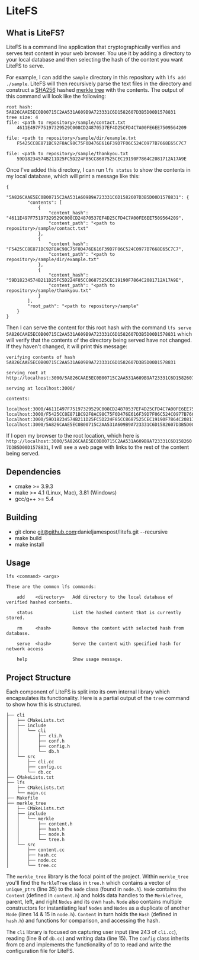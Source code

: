 # LiteFS

## What is LiteFS?

LiteFS is a command line application that cryptographically verifies and serves
text content in your web browser. You use it by adding a directory to your local
database and then selecting the hash of the content you want LiteFS to serve.

For example, I can add the `sample` directory in this repository with `lfs add ./sample`. LiteFS will then recursively parse the text files in the directory
and construct a [SHA256](https://en.wikipedia.org/wiki/SHA-2) hashed [merkle
tree](https://en.wikipedia.org/wiki/Merkle_tree) with the contents. The output
of this command will look like the following:

```
root hash: 5A826CAAE5EC0B00715C2AA531A609B9A723331C6D1582607D3B5D00D1578831
tree size: 4
file: <path to repository>/sample/contact.txt
    4611E497F75197329529C008CD24870537EF4D25CFD4C7A00FE6EE7509564209

file: <path to repository>/sample/dir/example.txt
    F5425CC8E871BC92F8AC98C75F0D476E616F39D7F06C524C0977B7668E65C7C7

file: <path to repository>/sample/thankyou.txt
    59D18234574B211D25FC5D224F85CC8687525CEC19190F7864C2081712A17A9E
```

Once I've added this directory, I can run `lfs status` to show the contents in
my local database, which will print a message like this:

```
{
    "5A826CAAE5EC0B00715C2AA531A609B9A723331C6D1582607D3B5D00D1578831": {
        "contents": [
            {
                "content_hash": "4611E497F75197329529C008CD24870537EF4D25CFD4C7A00FE6EE7509564209",
                "content_path": "<path to repository>/sample/contact.txt"
            },
            {
                "content_hash": "F5425CC8E871BC92F8AC98C75F0D476E616F39D7F06C524C0977B7668E65C7C7",
                "content_path": "<path to repository>/sample/dir/example.txt"
            },
            {
                "content_hash": "59D18234574B211D25FC5D224F85CC8687525CEC19190F7864C2081712A17A9E",
                "content_path": "<path to repository>/sample/thankyou.txt"
            }
        ],
        "root_path": "<path to repository>/sample"
    }
}
```

Then I can serve the content for this root hash with the command `lfs serve 5A826CAAE5EC0B00715C2AA531A609B9A723331C6D1582607D3B5D00D1578831` which will
verify that the contents of the directory being served have not changed. If
they haven't changed, it will print this message:

```
verifying contents of hash 5A826CAAE5EC0B00715C2AA531A609B9A723331C6D1582607D3B5D00D1578831

serving root at http://localhost:3000/5A826CAAE5EC0B00715C2AA531A609B9A723331C6D1582607D3B5D00D1578831

serving at localhost:3000/

contents:

localhost:3000/4611E497F75197329529C008CD24870537EF4D25CFD4C7A00FE6EE7509564209
localhost:3000/F5425CC8E871BC92F8AC98C75F0D476E616F39D7F06C524C0977B7668E65C7C7
localhost:3000/59D18234574B211D25FC5D224F85CC8687525CEC19190F7864C2081712A17A9E
localhost:3000/5A826CAAE5EC0B00715C2AA531A609B9A723331C6D1582607D3B5D00D1578831

```

If I open my browser to the root location, which here is
`http://localhost:3000/5A826CAAE5EC0B00715C2AA531A609B9A723331C6D1582607D3B5D00D1578831`,
I will see a web page with links to the rest of the content being served.

## Dependencies

- cmake >= 3.9.3
- make >= 4.1 (Linux, Mac), 3.81 (Windows)
- gcc/g++ >= 5.4

## Building

- git clone git@github.com:danieljamespost/litefs.git --recursive
- make build
- make install

## Usage

```
lfs <command> <args>

These are the common lfs commands:

    add    <directory>   Add directory to the local database of verified hashed contents.

    status               List the hashed content that is currently stored.

    rm     <hash>        Remove the content with selected hash from database.

    serve  <hash>        Serve the content with specified hash for network access

    help                 Show usage message.

```

## Project Structure

Each component of LiteFS is split into its own internal library which
encapsulates its functionality. Here is a partial output of the `tree` command
to show how this is structured.

```
├── cli
│   ├── CMakeLists.txt
│   ├── include
│   │   └── cli
│   │       ├── cli.h
│   │       ├── conf.h
│   │       ├── config.h
│   │       └── db.h
│   └── src
│       ├── cli.cc
│       ├── config.cc
│       └── db.cc
├── CMakeLists.txt
├── lfs
│   ├── CMakeLists.txt
│   └── main.cc
├── Makefile
├── merkle_tree
│   ├── CMakeLists.txt
│   ├── include
│   │   └── merkle
│   │       ├── content.h
│   │       ├── hash.h
│   │       ├── node.h
│   │       └── tree.h
│   └── src
│       ├── content.cc
│       ├── hash.cc
│       ├── node.cc
│       └── tree.cc
```

The `merkle_tree` library is the focal point of the project. Within
`merkle_tree` you'll find the `MerkleTree` class in `tree.h` which contains a
vector of `unique_ptrs` (line 35) to the `Node` class (found in `node.h`).
`Node` contains the `Content` (defined in `content.h`) and holds data handles to
the `MerkleTree`, parent, left, and right `Nodes` and its own `hash`. `Node`
also contains multiple constructors for instantiating leaf `Nodes` and `Nodes` as a duplicate
of another `Node` (lines 14 & 15 in `node.h`). `Content`
in turn holds the `Hash` (defined in `hash.h`) and functions for comparison,
and accessing the hash.

The `cli` library is focused on capturing user input (line 243 of `cli.cc`),
reading (line 8 of `db.cc`) and writing data (line 15). The `Config` class
inherits from `DB` and implements the functionality of `DB` to read and write the
configuration file for LiteFS.
